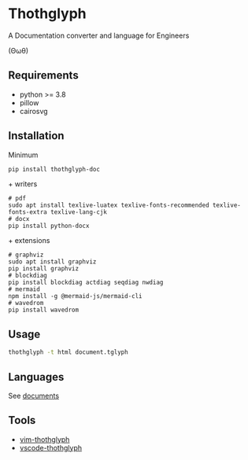 # Thothglyph

A Documentation converter and language for Engineers

(Θωθ)

## Requirements

* python >= 3.8
* pillow
* cairosvg

## Installation

Minimum

```sh
pip install thothglyph-doc
```

\+ writers

```
# pdf
sudo apt install texlive-luatex texlive-fonts-recommended texlive-fonts-extra texlive-lang-cjk
# docx
pip install python-docx
```

\+ extensions

```
# graphviz
sudo apt install graphviz
pip install graphviz
# blockdiag
pip install blockdiag actdiag seqdiag nwdiag
# mermaid
npm install -g @mermaid-js/mermaid-cli
# wavedrom
pip install wavedrom
```

## Usage

```sh
thothglyph -t html document.tglyph
```

## Languages

See [documents](https://thothglyph-doc.readthedocs.io/en/latest/index.html)

## Tools

* [vim-thothglyph](https://github.com/thothglyph/vim-thothglyph)
* [vscode-thothglyph](https://github.com/thothglyph/vscode-thothglyph)
